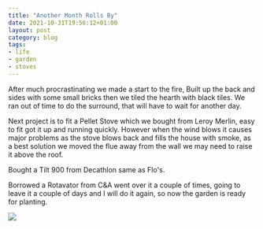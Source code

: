 ```yaml
---
title: "Another Month Rolls By"
date: 2021-10-31T19:56:12+01:00
layout: post
category: blog
tags:
- life
- garden
- stoves
---
```


After much procrastinating we made a start to the fire, Built up the back and sides with some small bricks then we tiled the hearth with black tiles. We ran out of time to do the surround, that will have to wait for another day.

Next project is to fit a Pellet Stove which we bought from Leroy Merlin, easy to fit got it up and running quickly. However when the wind blows it causes major problems as the stove blows back and fills the house with smoke, as a best solution we moved the flue away from the wall we may need to raise it above the roof.

Bought a Tilt 900 from Decathlon same as Flo's.

Borrowed a Rotavator from C&A went over it a couple of times, going to leave it a couple of days and I will do it again, so now the garden is ready for planting.
<!--more-->


 ![](/images/2021/)

